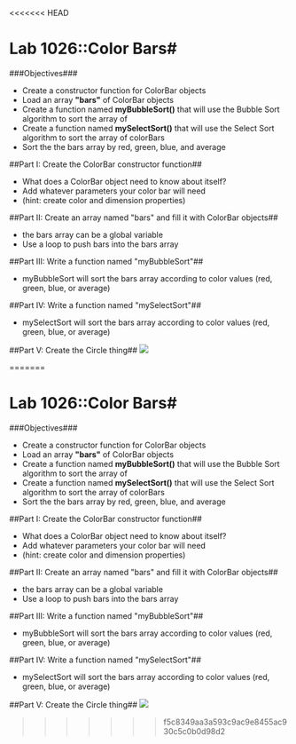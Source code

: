<<<<<<< HEAD
# Lab 1026::Color Bars#

###Objectives###
 - Create a constructor function for ColorBar objects
 - Load an array **"bars"** of ColorBar objects
 - Create a function named **myBubbleSort()** that will use the Bubble Sort algorithm to sort the array of 
 - Create a function named **mySelectSort()** that will use the Select Sort algorithm to sort the array of colorBars
 - Sort the the bars array by red, green, blue, and average
 
##Part I: Create the ColorBar constructor function##

 - What does a ColorBar object need to know about itself?
 - Add whatever parameters your color bar will need
 - (hint: create color and dimension properties)


##Part II: Create an array named "bars" and fill it with ColorBar objects##

 -  the bars array can be a global variable
 -  Use a loop to push bars into the bars array

  
##Part III: Write a function named "myBubbleSort"##

 -  myBubbleSort will sort the bars array according to color values (red, green, blue, or average) 

##Part IV: Write a function named "mySelectSort"##

 -  mySelectSort will sort the bars array according to color values (red, green, blue, or average) 
   

##Part V: Create the Circle thing##
![](https://i.imgur.com/0U3931l.png)

=======
# Lab 1026::Color Bars#

###Objectives###
 - Create a constructor function for ColorBar objects
 - Load an array **"bars"** of ColorBar objects
 - Create a function named **myBubbleSort()** that will use the Bubble Sort algorithm to sort the array of 
 - Create a function named **mySelectSort()** that will use the Select Sort algorithm to sort the array of colorBars
 - Sort the the bars array by red, green, blue, and average
 
##Part I: Create the ColorBar constructor function##

 - What does a ColorBar object need to know about itself?
 - Add whatever parameters your color bar will need
 - (hint: create color and dimension properties)


##Part II: Create an array named "bars" and fill it with ColorBar objects##

 -  the bars array can be a global variable
 -  Use a loop to push bars into the bars array

  
##Part III: Write a function named "myBubbleSort"##

 -  myBubbleSort will sort the bars array according to color values (red, green, blue, or average) 

##Part IV: Write a function named "mySelectSort"##

 -  mySelectSort will sort the bars array according to color values (red, green, blue, or average) 
   

##Part V: Create the Circle thing##
![](https://i.imgur.com/0U3931l.png)

>>>>>>> f5c8349aa3a593c9ac9e8455ac930c5c0b0d98d2
 